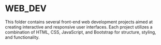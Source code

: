 # WEB_DEV
This folder contains several front-end web development projects aimed at creating interactive and responsive user interfaces. Each project utilizes a combination of HTML, CSS, JavaScript, and Bootstrap for structure, styling, and functionality.
